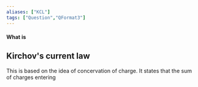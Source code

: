 ```yaml
---
aliases: ["KCL"]
tags: ["Question","QFormat3"]
---
```


#### What is
## Kirchov's current law
This is based on the idea of concervation of charge.
It states that the sum of charges entering